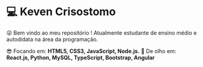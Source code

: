 # 💻 Keven Crisostomo

😜 Bem vindo ao meu repositório ! 
Atualmente estudante de ensino médio e autodidata na área da programação. 

 
 😎 Focando em: **HTML5, CSS3, JavaScript, Node.js.**
 👀 De olho em: **React.js, Python, MySQL, TypeScript, Bootstrap, Angular**

